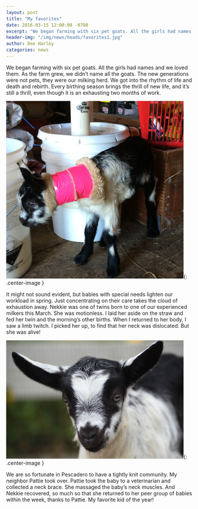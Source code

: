 ```yaml
---
layout: post
title: "My favorites"
date: 2016-03-15 12:00:00 -0700
excerpt: "We began farming with six pet goats. All the girls had names and we loved them. As the farm grew ..."
header-img: "/img/news/heads/favorites1.jpg"
author: Dee Harley
categories: news
---
```


We began farming with six pet goats. All the girls had names and we
loved them. As the farm grew, we didn’t name all the goats. The new
generations were not pets, they were our milking herd. We got into the
rhythm of life and death and rebirth. Every birthing season brings the
thrill of new life, and it’s still a thrill, even though it is an
exhausting two months of work.

![image](/img/news/favorites2.jpg){: .center-image }

It might not sound evident, but babies with special needs lighten our
workload in spring. Just concentrating on their care takes the cloud of
exhaustion away. Nekkie was one of twins born to one of our experienced
milkers this March. She was motionless. I laid her aside on the straw
and fed her twin and the morning’s other births. When I returned to
her body, I saw a limb twitch. I picked her up, to find that her neck
was dislocated. But she was alive!

![image](/img/news/favorites3.jpg){: .center-image }

We are so fortunate in Pescadero to have a tightly knit community. My
neighbor Pattie took over. Pattie took the baby to a veterinarian and
collected a neck brace. She massaged the baby’s neck muscles. And
Nekkie recovered, so much so that she returned to her peer group of
babies within the week, thanks to Pattie. My favorite kid of the year!
